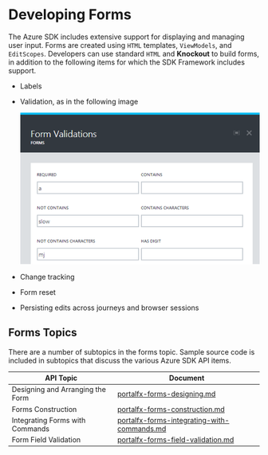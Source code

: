 <a name="developing-forms"></a>
# Developing Forms

The Azure SDK includes extensive support for displaying and managing user input. Forms are created using `HTML` templates, `ViewModels`, and `EditScopes`. Developers can use standard `HTML` and **Knockout** to build forms, in addition to the following items for which  the SDK Framework includes support.

  * Labels
  * Validation, as in the following image

    ![alt-text](../media/portalfx-forms/forms.png "Forms Example") 
  * Change tracking
  * Form reset
  * Persisting edits across journeys and browser sessions
 

<a name="developing-forms-forms-topics"></a>
## Forms Topics

There are a number of subtopics in the forms topic.  Sample source code is included in subtopics that discuss the various Azure SDK API items.

| API Topic             | Document              | 
| --------------------- | --------------------- | 
| Designing and Arranging the Form | [portalfx-forms-designing.md](portalfx-forms-designing.md)                 |  
| Forms Construction        | [portalfx-forms-construction.md](portalfx-forms-construction.md)      |  
| Integrating Forms with Commands          | [portalfx-forms-integrating-with-commands.md](portalfx-forms-integrating-with-commands.md)        | 
| Form Field Validation       | [portalfx-forms-field-validation.md](portalfx-forms-field-validation.md)      |  
